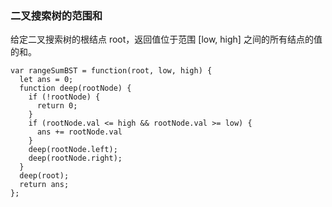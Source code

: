 <!--
 * @Author: 月魂
 * @Date: 2021-04-27 21:42:31
 * @LastEditTime: 2021-04-27 21:43:01
 * @LastEditors: 月魂
 * @Description: 
 * @FilePath: \leetcode-per-day\day111.md
-->
### 二叉搜索树的范围和
给定二叉搜索树的根结点 root，返回值位于范围 [low, high] 之间的所有结点的值的和。

```
var rangeSumBST = function(root, low, high) {
  let ans = 0;
  function deep(rootNode) {
    if (!rootNode) {
      return 0;
    }
    if (rootNode.val <= high && rootNode.val >= low) {
      ans += rootNode.val
    }
    deep(rootNode.left);
    deep(rootNode.right);
  }
  deep(root);
  return ans;
};
```
